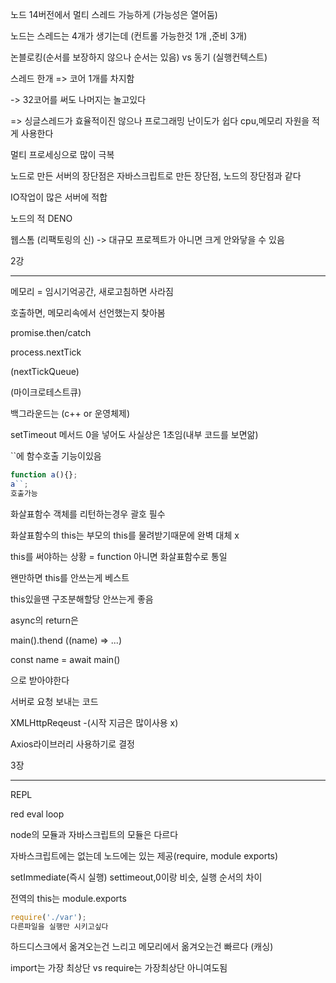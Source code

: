 노드 14버전에서 멀티 스레드 가능하게 (가능성은 열어둠)



노드는 스레드는 4개가 생기는데 (컨트롤 가능한것 1개 ,준비 3개)



논블로킹(순서를 보장하지 않으나 순서는 있음) vs 동기 (실행컨텍스트)



스레드 한개 => 코어 1개를 차지함

-> 32코어를 써도 나머지는 놀고있다

=> 싱글스레드가 효율적이진 않으나 프로그래밍 난이도가 쉽다 cpu,메모리 자원을 적게 사용한다



멀티 프로세싱으로 많이 극복



노드로 만든 서버의 장단점은 자바스크립트로 만든 장단점, 노드의 장단점과 같다

IO작업이 많은 서버에 적합



노드의 적 DENO





웹스톰 (리팩토링의 신) -> 대규모 프로젝트가 아니면 크게 안와닿을 수 있음





2강

---



메모리 = 임시기억공간, 새로고침하면 사라짐

호출하면, 메모리속에서 선언했는지 찾아봄

 

promise.then/catch

process.nextTick

(nextTickQueue)

(마이크로테스트큐)



백그라운드는 (c++ or 운영체제)



setTimeout 메서드 0을 넣어도 사실상은 1초임(내부 코드를 보면앎)



``에 함수호출 기능이있음



```javascript
function a(){};
a``;
호출가능
```



화살표함수 객체를 리턴하는경우 괄호 필수



화살표함수의 this는 부모의 this를 물려받기때문에 완벽 대체 x

this를 써야하는 상황 = function 아니면 화살표함수로 통일

왠만하면 this를 안쓰는게 베스트



this있을땐 구조분해할당 안쓰는게 좋음



async의 return은

main().thend ((name) => ...)

const name = await main()

으로 받아야한다



서버로 요청 보내는 코드

XMLHttpReqeust -(시작 지금은 많이사용 x)

Axios라이브러리 사용하기로 결정



3장

---

 REPL

red eval     loop



node의 모듈과 자바스크립트의 모듈은 다르다



자바스크립트에는 없는데 노드에는 있는 제공(require, module exports)



setImmediate(즉시 실행) settimeout,0이랑 비슷, 실행 순서의 차이

전역의 this는 module.exports



```javascript
require('./var');
다른파일을 실행만 시키고싶다
```



하드디스크에서 옮겨오는건 느리고 메모리에서 옮겨오는건 빠르다 (캐싱)



import는 가장 최상단 vs require는 가장최상단 아니여도됨


